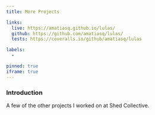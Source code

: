 ```yaml
---
title: More Projects

links:
  live: https://amatiasq.github.io/lulas/
  github: https://github.com/amatiasq/lulas/
  tests: https://coveralls.io/github/amatiasq/lulas

labels:
  - 

pinned: true
iframe: true
---
```


### Introduction

A few of the other projects I worked on at Shed Collective. 
<!-- end extract -->
 
